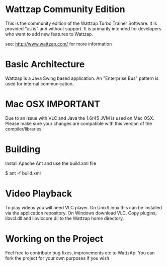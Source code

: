 Wattzap Community Edition
=========================

This is the community edition of the Wattzap Turbo Trainer Software. It is provided "as is" and without support. It is primarily
intended for developers who want to add new features to Wattzap.

see: http://www.wattzap.com/ for more information


Basic Architecture
==================

Wattzap is a Java Swing based application. An "Enterprise Bus" pattern is used for
internal communication.

Mac OSX IMPORTANT
=================

Due to an issue with VLC and Java the 1.6r45 JVM is used on Mac OSX. Please make sure your changes are compatible with this version
of the compiler/libraries.

Building
========

Install Apache Ant and use the build.xml file

$ ant -f build.xml

Video Playback
==============

To play videos you will need VLC player. On Unix/Linux this can be installed via the application repository. On Windows download VLC.
Copy plugins, libvcl.dll and libvlccore.dll to the Wattzap home directory.

Working on the Project
======================

Feel free to contribute bug fixes, improvements etc to WattzAp. You can fork the project for your own purposes if you wish.